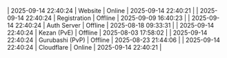 | 2025-09-14 22:40:24 | Website | Online | 2025-09-14 22:40:21 |
| 2025-09-14 22:40:24 | Registration | Offline | 2025-09-09 16:40:23 |
| 2025-09-14 22:40:24 | Auth Server | Offline | 2025-08-18 09:33:31 |
| 2025-09-14 22:40:24 | Kezan (PvE) | Offline | 2025-08-03 17:58:02 |
| 2025-09-14 22:40:24 | Gurubashi (PvP) | Offline | 2025-08-23 21:44:06 |
| 2025-09-14 22:40:24 | Cloudflare | Online | 2025-09-14 22:40:21 |
